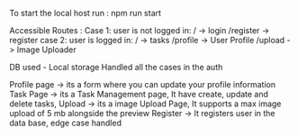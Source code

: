 To start the local host run : npm run start

Accessible Routes : 
Case 1: user is not logged in:
        /        -> login
        /register -> register
case 2: user is logged in:
        / -> tasks
        /profile -> User Profile
        /upload -> Image Uploader

DB used - Local storage
Handled all the cases in the auth

Profile page -> its a form where you can update your profile information 
Task Page -> its a Task Management page, It have create, update and delete tasks,
Upload -> its a image Upload Page, It supports a max image upload of 5 mb alongside the preview 
Register -> It registers user in the data base, edge case handled

